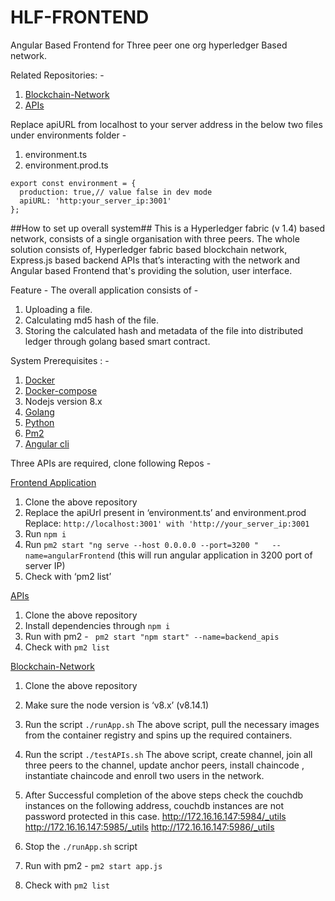 # HLF-FRONTEND
Angular Based Frontend  for Three peer one org hyperledger Based network.


Related Repositories: -
1. [Blockchain-Network](https://github.com/Babitabisht/Assignment_Blockchain_Network)
1. [APIs](https://github.com/Babitabisht/Assignment_Backend)


Replace apiURL from localhost to your server address in the below two files under environments folder -
1. environment.ts
1. environment.prod.ts

```
export const environment = {
  production: true,// value false in dev mode
  apiURL: 'http:your_server_ip:3001'
};

```


##How to set up overall system##
This is a Hyperledger fabric (v 1.4) based network, consists of a single organisation with three peers. The whole solution consists of, Hyperledger fabric based blockchain network, Express.js based backend APIs that’s interacting with the network and Angular based Frontend that's providing the solution, user interface.

Feature -
The overall application consists of  -
1. Uploading a file.
1. Calculating md5 hash of the file.
1. Storing the calculated hash and metadata of the file into distributed ledger through golang based smart contract.


System Prerequisites : -
1. [Docker](https://www.digitalocean.com/community/tutorials/how-to-install-and-use-docker-on-ubuntu-20-04)
1. [Docker-compose](https://www.digitalocean.com/community/tutorials/how-to-install-and-use-docker-compose-on-ubuntu-20-04)
1. Nodejs version 8.x
1. [Golang](https://www.tecmint.com/install-go-in-ubuntu/)
1. [Python](https://tecadmin.net/install-python-2-7-on-ubuntu-and-linuxmint/) 
1. [Pm2](https://www.npmjs.com/package/pm2)
1. [Angular cli](https://angular.io/cli)

Three APIs are required, clone following Repos -

 [Frontend Application](https://github.com/Babitabisht/HLF-FRONTEND)

1. Clone the above repository
1. Replace the apiUrl present in  ‘environment.ts’ and environment.prod
 Replace: ```http://localhost:3001' with 'http://your_server_ip:3001```
1. Run   ```npm i```
1.  Run  ```pm2 start "ng serve --host 0.0.0.0 --port=3200 "   --name=angularFrontend``` (this will run angular application in 3200 port of server IP)
1. Check with ‘pm2 list’


 [APIs](https://github.com/Babitabisht/Assignment_Backend)
1. Clone the above repository
1. Install dependencies through ```npm i```
1. Run with pm2 - ``` pm2 start "npm start" --name=backend_apis```
1. Check with ```pm2 list```

[Blockchain-Network](https://github.com/Babitabisht/Assignment_Blockchain_Network)

1. Clone the above repository
1. Make sure the node version is ‘v8.x’ (v8.14.1)
1. Run the script ``./runApp.sh``
  The above script, pull the necessary images from the container registry and  spins up the required containers.

1. Run the script ``./testAPIs.sh`` 
    The above script, create channel, join all three peers to the channel, update anchor peers, install chaincode , instantiate chaincode and enroll two users in the network.

1. After Successful completion of the above steps check the couchdb instances on the following address, couchdb instances are not password protected in this case.
  http://172.16.16.147:5984/_utils
http://172.16.16.147:5985/_utils
http://172.16.16.147:5986/_utils

1. Stop the ```./runApp.sh``` script
1. Run with pm2 -  ```pm2 start app.js```
1. Check with ```pm2 list```



